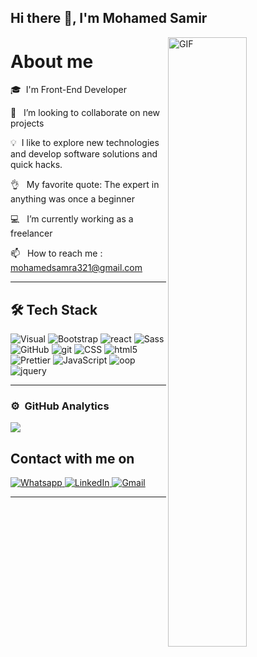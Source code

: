 ## Hi there 👋, I'm Mohamed Samir 
  <img  align="right" alt="GIF" src="https://github.com/abhisheknaiidu/abhisheknaiidu/blob/master/code.gif?raw=true" width="50%"  />


<!-- <img align="right" src="https://github.com/ankitwarbhe/ankitwarbhe/blob/master/developer.gif" alt="Coder GIF" width="400" height="300">
 -->

<!-- <img alt="Night Coding" src="https://raw.githubusercontent.com/AVS1508/AVS1508/master/assets/Night-Coding.gif" align="right"/>
 -->
# About me

🎓 &nbsp;I'm Front-End Developer

💪 &nbsp; I’m looking to collaborate on new projects

💡 &nbsp;I like to explore new technologies and develop software solutions and quick hacks.

👌 &nbsp; My favorite quote: The expert in anything was once a beginner

💻 &nbsp; I’m currently working as a freelancer

📫  &nbsp; How to reach me : mohamedsamra321@gmail.com

<hr>

##  🛠  Tech Stack

<p>
  <img alt="Visual" src="https://img.shields.io/badge/-Visual%20Studio%20Code-05122A?style=flat&logo=visual-studio-code&logoColor=007ACC" />

 <img alt="Bootstrap" src="https://img.shields.io/badge/-Bootstrap-05122A?style=flat&logo=bootstrap&logoColor=563D7C" />

 <img alt="react" src="https://img.shields.io/badge/-React-05122A?style=flat&logo=react" />
 <img alt="Sass" src="https://img.shields.io/badge/-Sass-CC6699?style=flat-square&logo=sass&logoColor=white" />
 <img alt="GitHub" src="https://img.shields.io/badge/-GitHub-05122A?style=flat&logo=github" />

 <img alt="git" src="https://img.shields.io/badge/-Git-F05032?style=flat-square&logo=git&logoColor=white" />
 <img alt="CSS" src="https://img.shields.io/badge/-CSS-05122A?style=flat&logo=CSS3&logoColor=1572B6" />
 <img alt="html5" src="https://img.shields.io/badge/-HTML-05122A?style=flat&logo=HTML5" />
 <img alt="Prettier" src="https://img.shields.io/badge/-Prettier-F7B93E?style=flat-square&logo=prettier&logoColor=white" />
 <img alt="JavaScript" src="https://img.shields.io/badge/-JavaScript-05122A?style=flat&logo=javascript" />
 <img alt="oop" src="https://img.shields.io/badge/-oop-05122A?style=flat&logo=oop" />
 <img alt="jquery" src="https://img.shields.io/badge/-jqury-05122A?style=flat&logo=jquery" />


</p>

<hr>

### ⚙️ &nbsp;GitHub Analytics
<p>
  
  <img  src="https://github-readme-stats.vercel.app/api/top-langs/?username=SUYASHPATIL400&show_icons=true&theme=radical" />

</a>
</p>

## Contact with me on

<p>
  <a href="http://Wa.me/201148526029" target="_blank">
    <img alt="Whatsapp" src="https://img.shields.io/badge/whatsapp-128C7E.svg?style=for-the-badge&logo=whatsapp&logoColor=white" />
  </a>
  <a href="https://www.linkedin.com/in/mohamed-samir-7bb66a242/" target="_blank">
   <img alt="LinkedIn" src="https://img.shields.io/badge/linkedin-0077b5.svg?style=for-the-badge&logo=linkedin&logoColor=white" /> 
  </a>
    <a href="mohamedsamra321@gmail.com" target="_blank">
   <img alt="Gmail" src="https://img.shields.io/badge/-Gmail-D14836?style=for-the-badge&logo=Gmail&logoColor=white" /> 
  </a>
</p>

<hr>

